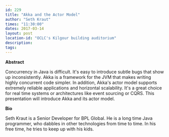 ```yaml
---
id: 229
title: "Akka and the Actor Model"
author: "Seth Kraut"
times: "11:30:00"
dates: 2017-03-14
layout: post
location-id: "OCLC's Kilgour building auditorium"  
description: 
tags: 
---
```

 **Abstract**

Concurrency in Java is difficult. It's easy to introduce subtle bugs that show up inconsistently. Akka is a framework for the JVM that makes writing highly concurrent code simpler. In addition, Akka's actor model supports extremely reliable applications and horizontal scalability. It's a great choice for real time systems or architectures like event sourcing or CQRS. This presentation will introduce Akka and its actor model.  

**Bio**

Seth Kraut is a Senior Developer for BPL Global. He is a long time Java programmer, who dabbles in other technologies from time to time. In his free time, he tries to keep up with his kids.

